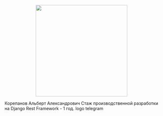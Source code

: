 <div id="header" align="center">
  <img src="https://img.freepik.com/free-vector/laptop-with-program-code-isometric-icon-software-development-programming-applications-dark-neon_39422-971.jpg" width="300"/>
</div>

Корепанов Альберт Александрович
Стаж производственной разработки на Django Rest Framework - 1 год.
logo telegram
